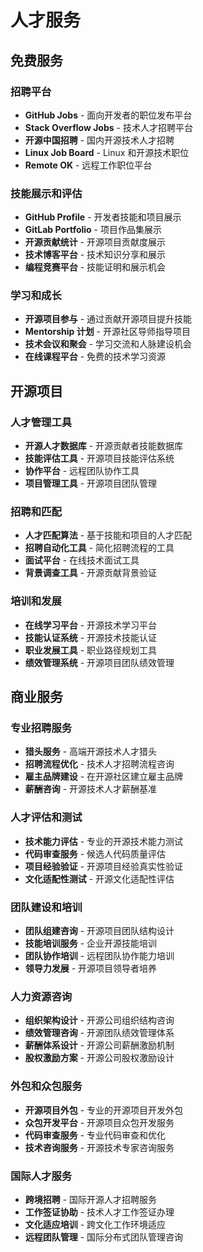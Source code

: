 # 人才服务

## 免费服务

### 招聘平台
- **GitHub Jobs** - 面向开发者的职位发布平台
- **Stack Overflow Jobs** - 技术人才招聘平台
- **开源中国招聘** - 国内开源技术人才招聘
- **Linux Job Board** - Linux 和开源技术职位
- **Remote OK** - 远程工作职位平台

### 技能展示和评估
- **GitHub Profile** - 开发者技能和项目展示
- **GitLab Portfolio** - 项目作品集展示
- **开源贡献统计** - 开源项目贡献度展示
- **技术博客平台** - 技术知识分享和展示
- **编程竞赛平台** - 技能证明和展示机会

### 学习和成长
- **开源项目参与** - 通过贡献开源项目提升技能
- **Mentorship 计划** - 开源社区导师指导项目
- **技术会议和聚会** - 学习交流和人脉建设机会
- **在线课程平台** - 免费的技术学习资源

## 开源项目

### 人才管理工具
- **开源人才数据库** - 开源贡献者技能数据库
- **技能评估工具** - 开源项目技能评估系统
- **协作平台** - 远程团队协作工具
- **项目管理工具** - 开源项目团队管理

### 招聘和匹配
- **人才匹配算法** - 基于技能和项目的人才匹配
- **招聘自动化工具** - 简化招聘流程的工具
- **面试平台** - 在线技术面试工具
- **背景调查工具** - 开源贡献背景验证

### 培训和发展
- **在线学习平台** - 开源技术学习平台
- **技能认证系统** - 开源技术技能认证
- **职业发展工具** - 职业路径规划工具
- **绩效管理系统** - 开源项目团队绩效管理

## 商业服务

### 专业招聘服务
- **猎头服务** - 高端开源技术人才猎头
- **招聘流程优化** - 技术人才招聘流程咨询
- **雇主品牌建设** - 在开源社区建立雇主品牌
- **薪酬咨询** - 开源技术人才薪酬基准

### 人才评估和测试
- **技术能力评估** - 专业的开源技术能力测试
- **代码审查服务** - 候选人代码质量评估
- **项目经验验证** - 开源项目经验真实性验证
- **文化适配性测试** - 开源文化适配性评估

### 团队建设和培训
- **团队组建咨询** - 开源项目团队结构设计
- **技能培训服务** - 企业开源技能培训
- **团队协作培训** - 远程团队协作能力培训
- **领导力发展** - 开源项目领导者培养

### 人力资源咨询
- **组织架构设计** - 开源公司组织结构咨询
- **绩效管理咨询** - 开源团队绩效管理体系
- **薪酬体系设计** - 开源公司薪酬激励机制
- **股权激励方案** - 开源公司股权激励设计

### 外包和众包服务
- **开源项目外包** - 专业的开源项目开发外包
- **众包开发平台** - 开源项目众包开发服务
- **代码审查服务** - 专业代码审查和优化
- **技术咨询服务** - 开源技术专家咨询服务

### 国际人才服务
- **跨境招聘** - 国际开源人才招聘服务
- **工作签证协助** - 技术人才工作签证办理
- **文化适应培训** - 跨文化工作环境适应
- **远程团队管理** - 国际分布式团队管理咨询